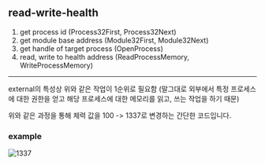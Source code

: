 ## read-write-health
1. get process id (Process32First, Process32Next)  
2. get module base address (Module32First, Module32Next)  
3. get handle of target process (OpenProcess)  
4. read, write to health address (ReadProcessMemory, WriteProcessMemory)
---
external의 특성상 위와 같은 작업이 1순위로 필요함 (말그대로 외부에서 특정 프로세스에 대한 권한을 얻고 해당 프로세스에 대한 메모리를 읽고, 쓰는 작업을 하기 때문)  

위와 같은 과정을 통해 체력 값을 100 -> 1337로 변경하는 간단한 코드입니다.  

### example
![1337](https://github.com/ezkkakka/echo-poc/assets/118009522/cc7b84dd-0d4c-4d93-8f32-0cc727c4b897)